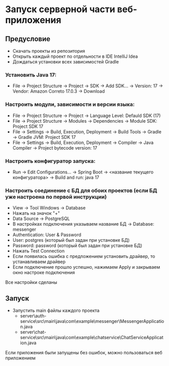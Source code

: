 # Запуск серверной части веб-приложения

## Предусловие

- Скачать проекты из репозитория
- Открыть каждый проект по отдельности в IDE IntelliJ Idea
- Дождаться установки всех зависимостей Gradle
### Установить Java 17:
- File -> Project Structure -> Project -> SDK -> Add SDK... -> Version: 17 -> Vendor: Amazon Correto 17.0.3 -> Download
### Настроить модули, зависимости и версии языка:
- File -> Project Structure -> Project -> Language Level: Defauld SDK (17)
- File -> Project Structure -> Modules -> Dependencies -> Module SDK: Project SDK 17
- File -> Settings -> Build, Execution, Deployment -> Build Tools -> Gradle -> Gradle JVM: Project SDK 17
- File -> Settings -> Build, Execution, Deployment -> Compiler -> Java Compiler -> Project bytecode version: 17

### Настроить конфигуратор запуска:
- Run -> Edit Configurations... -> Spring Boot -> <название текущего конфигуратора> -> Build and run: java 17
### Настроить соединение с БД для обоих проектов (если БД уже настроена по первой инструкции)
- View -> Tool Windows -> Database
- Нажать на значок "+"
- Data Source -> PostgreSQL
- В настройках подключения указываем название БД -> Database: messenger
- Authentication: User & Password
- User: postgres (который был задан при установке БД)
- Password: password (который был задан при установке БД)
- Нажать Test Connection
- Если появилась ошибка с предложением установить драйвер, то устанавливаем драйвер
- Если подключение прошло успешно, нажимаем Apply и закрываем окно настроке подключения

Все настройки сделаны

## Запуск
- Запустить main файлы каждого проекта
    - server\auth-service\src\main\java\com\example\messenger\MessengerApplication.java
    - server\chat-service\src\main\java\com\example\chatservice\ChatServiceApplication.java

Если приложения были запущены без ошибок, можно пользоваться веб приложением
